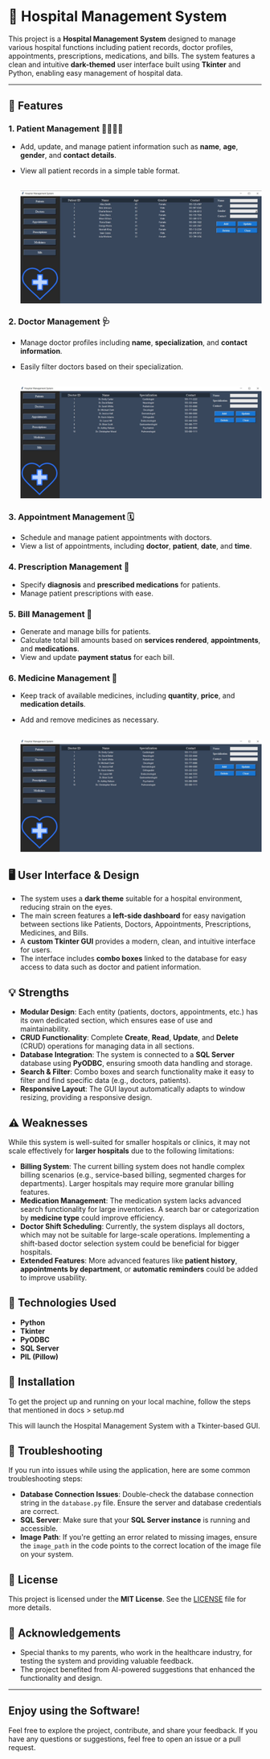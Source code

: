 # 🏥 **Hospital Management System**

This project is a **Hospital Management System** designed to manage various hospital functions including patient records, doctor profiles, appointments, prescriptions, medications, and bills. The system features a clean and intuitive **dark-themed** user interface built using **Tkinter** and Python, enabling easy management of hospital data.

---

## 🚀 **Features**

### 1. **Patient Management** 👩‍⚕️👨‍⚕️
- Add, update, and manage patient information such as **name**, **age**, **gender**, and **contact details**.
- View all patient records in a simple table format.
  <br> <br>

  ![image1](https://github.com/YasinShamsedini/HospitalManagementSystem/blob/main/images/patientshospital.JPG)

### 2. **Doctor Management** 🩺
- Manage doctor profiles including **name**, **specialization**, and **contact information**.
- Easily filter doctors based on their specialization.
  <br> <br>

  ![image1](https://github.com/YasinShamsedini/HospitalManagementSystem/blob/main/images/doctorshospital.JPG)
  
### 3. **Appointment Management** 🗓️
- Schedule and manage patient appointments with doctors.
- View a list of appointments, including **doctor**, **patient**, **date**, and **time**.

### 4. **Prescription Management** 📝
- Specify **diagnosis** and **prescribed medications** for patients.
- Manage patient prescriptions with ease.

### 5. **Bill Management** 🧾
- Generate and manage bills for patients.
- Calculate total bill amounts based on **services rendered**, **appointments**, and **medications**.
- View and update **payment status** for each bill.

### 6. **Medicine Management** 💊
- Keep track of available medicines, including **quantity**, **price**, and **medication details**.
- Add and remove medicines as necessary.
  <br> <br>

  ![image1](https://github.com/YasinShamsedini/HospitalManagementSystem/blob/main/images/doctorshospital.JPG)


## 🖥️ **User Interface & Design**

- The system uses a **dark theme** suitable for a hospital environment, reducing strain on the eyes.
- The main screen features a **left-side dashboard** for easy navigation between sections like Patients, Doctors, Appointments, Prescriptions, Medicines, and Bills.
- A **custom Tkinter GUI** provides a modern, clean, and intuitive interface for users.
- The interface includes **combo boxes** linked to the database for easy access to data such as doctor and patient information.



## 💡 **Strengths**

- **Modular Design**: Each entity (patients, doctors, appointments, etc.) has its own dedicated section, which ensures ease of use and maintainability.
- **CRUD Functionality**: Complete **Create**, **Read**, **Update**, and **Delete** (CRUD) operations for managing data in all sections.
- **Database Integration**: The system is connected to a **SQL Server** database using **PyODBC**, ensuring smooth data handling and storage.
- **Search & Filter**: Combo boxes and search functionality make it easy to filter and find specific data (e.g., doctors, patients).
- **Responsive Layout**: The GUI layout automatically adapts to window resizing, providing a responsive design.



## ⚠️ **Weaknesses**

While this system is well-suited for smaller hospitals or clinics, it may not scale effectively for **larger hospitals** due to the following limitations:

- **Billing System**: The current billing system does not handle complex billing scenarios (e.g., service-based billing, segmented charges for departments). Larger hospitals may require more granular billing features.
- **Medication Management**: The medication system lacks advanced search functionality for large inventories. A search bar or categorization by **medicine type** could improve efficiency.
- **Doctor Shift Scheduling**: Currently, the system displays all doctors, which may not be suitable for large-scale operations. Implementing a shift-based doctor selection system could be beneficial for bigger hospitals.
- **Extended Features**: More advanced features like **patient history**, **appointments by department**, or **automatic reminders** could be added to improve usability.



## 🔧 **Technologies Used**

- **Python**
- **Tkinter**
- **PyODBC**
- **SQL Server**
- **PIL (Pillow)**



## 📂 **Installation**

To get the project up and running on your local machine, follow the steps that mentioned in docs > setup.md


   This will launch the Hospital Management System with a Tkinter-based GUI.



## 🔧 **Troubleshooting**

If you run into issues while using the application, here are some common troubleshooting steps:

- **Database Connection Issues**: Double-check the database connection string in the `database.py` file. Ensure the server and database credentials are correct.
- **SQL Server**: Make sure that your **SQL Server instance** is running and accessible.
- **Image Path**: If you're getting an error related to missing images, ensure the `image_path` in the code points to the correct location of the image file on your system.



## 📝 **License**

This project is licensed under the **MIT License**. See the [LICENSE](LICENSE) file for more details.



## 🙏 **Acknowledgements**

- Special thanks to my parents, who work in the healthcare industry, for testing the system and providing valuable feedback.
- The project benefited from AI-powered suggestions that enhanced the functionality and design.
  
---

##  **Enjoy using the Software!**

Feel free to explore the project, contribute, and share your feedback. If you have any questions or suggestions, feel free to open an issue or a pull request.
